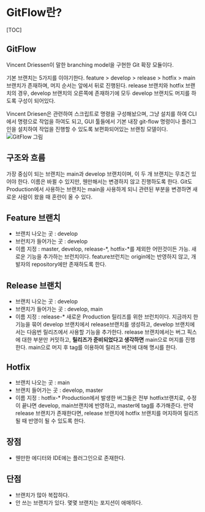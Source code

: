 # GitFlow란?

[TOC]

## GitFlow

Vincent Driessen이 말한 branching model을 구현한 Git 확장 모듈이다.

기본 브랜치는 5가지를 이야기한다.
feature > develop > release > hotfix > main 브랜치가 존재하며, 머지 순서는 앞에서 뒤로 진행된다.
release 브랜치와 hotfix 브랜치의 경우, develop 브랜치의 오른쪽에 존재하기에 모두 develop 브랜치도 머지를 하도록 구성이 되어있다.

Vincent Driesen은 관련하여 스크립트로 명령을 구성해놨으며, 그냥 설치를 하여 CLI에서 명령으로 작업을 하여도 되고, GUI 툴들에서 기본 내장 git-flow 명령이나 플러그인을 설치하여 작업을 진행할 수 있도록 보편화되어있는 브랜칭 모델이다.
![GitFlow 그림](http://nvie.com/img/git-model@2x.png)

## 구조와 흐름

가장 중심이 되는 브랜치는 main과 develop 브랜치이며, 이 두 개 브랜치는 무조건 있어야 한다. 이름은 바뀔 수 있지만, 웬만해서는 변경하지 않고 진행하도록 한다. Git도 Production에서 사용하는 브랜치는 main을 사용하게 되니 관련된 부분을 변경하면 새로운 사람이 왔을 때 혼란이 올 수 있다.

## Feature 브랜치

- 브랜치 나오는 곳 : develop
- 브런치가 들어가는 곳 : develop
- 이름 지정 : master, develop, release-*, hotfix-*를 제외한 어떤것이든 가능. 새로운 기능을 추가하는 브런치이다. feature브런치는 origin에는 반영하지 않고, 개발자의 repository에만 존재하도록 한다.

## Release 브랜치

- 브랜치 나오는 곳 : develop
- 브랜치가 들어가는 곳 : develop, main
- 이름 지정 : release-* 새로운 Production 릴리즈를 위한 브런치이다. 지금까지 한 기능을 묶어 develop 브랜치에서 release브랜치를 생성하고, develop 브랜치에서는 다음번 릴리즈에서 사용할 기능을 추가한다. release 브랜치에서는 버그 픽스에 대한 부분만 커밋하고, **릴리즈가 준비되었다고 생각하면** main으로 머지를 진행한다. main으로 머지 후 tag를 이용하여 릴리즈 버전에 대해 명시를 한다.

## Hotfix

- 브랜치 나오는 곳 : main
- 브랜치 들어가는 곳 : develop, master
- 이름 지정 : hotfix-* Production에서 발생한 버그들은 전부 hotfix브랜치로, 수정이 끝나면 develop, main브랜치에 반영하고, master에 tag를 추가해준다. 만약 release 브랜치가 존재한다면, release 브랜치에 hotfix 브랜치를 머지하여 릴리즈 될 때 반영이 될 수 있도록 한다.

## 장점

- 웬만한 에디터와 IDE에는 플러그인으로 존재한다.

## 단점

- 브랜치가 많아 복잡하다.
- 안 쓰는 브랜치가 있다. 몇몇 브랜치는 포지션이 애매하다.